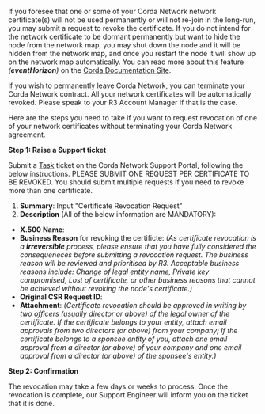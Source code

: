 If you foresee that one or some of your Corda Network network certificate(s) will not be used permanently or will not re-join in the long-run, you may submit a request to revoke the certificate.
If you do not intend for the network certificate to be dormant permanently but want to hide the node from the network map, you may shut down the node and it will be hidden from the network map, and once you restart the node it will show up on the network map automatically. You can read more about this feature *(**eventHorizon**)* on the [Corda Documentation Site](https://docs.corda.net/docs/corda-enterprise/4.8/network/network-reqs.html#corda-network-parameters).

If you wish to permanently leave Corda Network, you can terminate your Corda Network contract. All your network certificates will be automatically revoked. Please speak to your R3 Account Manager if that is the case.

Here are the steps you need to take if you want to request revocation of one of your network certificates without terminating your Corda Network agreement.

**Step 1: Raise a Support ticket**

Submit a [Task](https://r3-cev.atlassian.net/servicedesk/customer/portal/7/group/52/create/116) ticket on the Corda Network Support Portal, following the below instructions. PLEASE SUBMIT ONE REQUEST PER CERTIFICATE TO BE REVOKED. You should submit multiple requests if you need to revoke more than one certificate.

1. **Summary**: Input "Certificate Revocation Request"
2. **Description** (All of the below information are MANDATORY):

- **X.500 Name**:
- **Business Reason** for revoking the certificte: *(As certificate revocation is a **irreversible** process, please ensure that you have fully considered the consequeneces before submitting a revocation request. The business reason will be reviewed and prioritised by R3. Acceptable business reasons include: Change of legal entity name, Private key compromised, Lost of certificate, or other business reasons that cannot be achieved without revoking the node's certificate.)*
- **Original CSR Request ID**:
- **Attachment**: *(Certificate revocation should be approved in writing by two officers (usually director or above) of the legal owner of the certificate. If the certificate belongs to your entity, attach email approvals from two directors (or above) from your company; If the certificate belongs to a sponsee entity of you, attach one email approval from a director (or above) of your company and one email approval from a director (or above) of the sponsee's entity.)*

**Step 2: Confirmation**

The revocation may take a few days or weeks to process. Once the revocation is complete, our Support Engineer will inform you on the ticket that it is done. 
